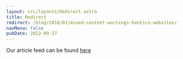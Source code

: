 ```yaml
---
layout: src/layouts/Redirect.astro
title: Redirect
redirect: /blog/2018/01/mixed-content-warnings-kentico-websites/
navMenu: false
pubDate: 2022-09-17
---
```

<div>
Our article feed can be found <a href="/blog/2018/01/mixed-content-warnings-kentico-websites/">here</a>
</div>
